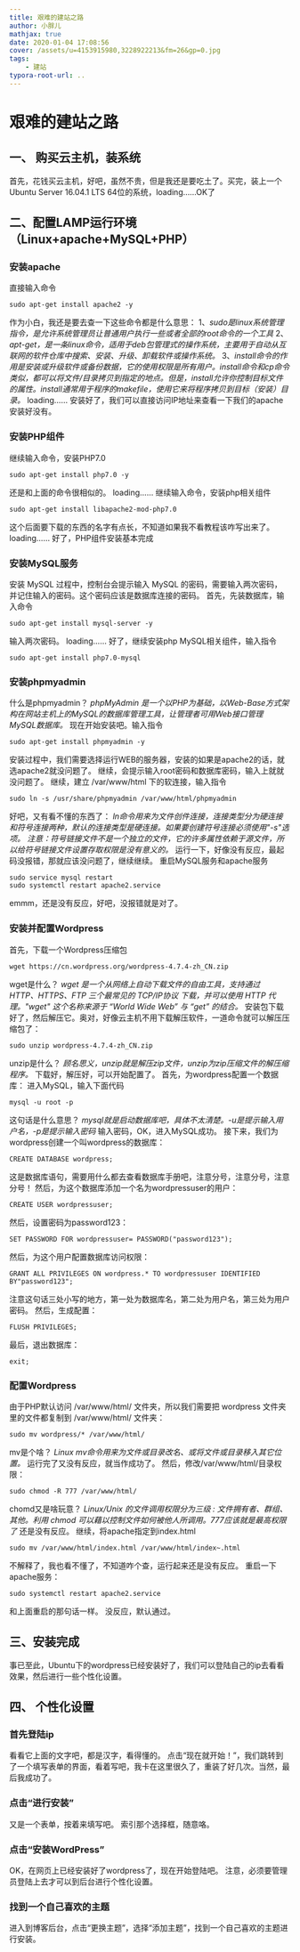 ```yaml
---
title: 艰难的建站之路
author: 小胖儿
mathjax: true
date: 2020-01-04 17:08:56
cover: /assets/u=4153915980,3228922213&fm=26&gp=0.jpg
tags:
	- 建站
typora-root-url: ..
---
```


# 艰难的建站之路

## 一、 购买云主机，装系统

首先，花钱买云主机，好吧，虽然不贵，但是我还是要吃土了。买完，装上一个Ubuntu Server 16.04.1 LTS 64位的系统，loading……OK了

## 二、配置LAMP运行环境（Linux+apache+MySQL+PHP）

### 安装apache

直接输入命令

```shell
sudo apt-get install apache2 -y
```

作为小白，我还是要去查一下这些命令都是什么意思：
1、*sudo是linux系统管理指令，是允许系统管理员让普通用户执行一些或者全部的root命令的一个工具*
2、*apt-get，是一条linux命令，适用于deb包管理式的操作系统，主要用于自动从互联网的软件仓库中搜索、安装、升级、卸载软件或操作系统。*
3、*install命令的作用是安装或升级软件或备份数据，它的使用权限是所有用户。install命令和cp命令类似，都可以将文件/目录拷贝到指定的地点。但是，install允许你控制目标文件的属性。install通常用于程序的makefile，使用它来将程序拷贝到目标（安装）目录。*
loading……
安装好了，我们可以直接访问IP地址来查看一下我们的apache安装好没有。

### 安装PHP组件

继续输入命令，安装PHP7.0

```shell
sudo apt-get install php7.0 -y
```

还是和上面的命令很相似的。
loading……
继续输入命令，安装php相关组件

```shell
sudo apt-get install libapache2-mod-php7.0
```

这个后面要下载的东西的名字有点长，不知道如果我不看教程该咋写出来了。
loading……
好了，PHP组件安装基本完成

### 安装MySQL服务

安装 MySQL 过程中，控制台会提示输入 MySQL 的密码，需要输入两次密码，并记住输入的密码。这个密码应该是数据库连接的密码。
首先，先装数据库，输入命令

```shell
sudo apt-get install mysql-server -y
```

输入两次密码。
loading……
好了，继续安装php MySQL相关组件，输入指令

```shell
sudo apt-get install php7.0-mysql
```

### 安装phpmyadmin

什么是phpmyadmin？
*phpMyAdmin 是一个以PHP为基础，以Web-Base方式架构在网站主机上的MySQL的数据库管理工具，让管理者可用Web接口管理MySQL数据库。*
现在开始安装吧。输入指令

```shell
sudo apt-get install phpmyadmin -y
```

安装过程中，我们需要选择运行WEB的服务器，安装的如果是apache2的话，就选apache2就没问题了。
继续，会提示输入root密码和数据库密码，输入上就就没问题了。
继续，建立 /var/www/html 下的软连接，输入指令

```shell
sudo ln -s /usr/share/phpmyadmin /var/www/html/phpmyadmin
```

好吧，又有看不懂的东西了：
*ln命令用来为文件创件连接，连接类型分为硬连接和符号连接两种，默认的连接类型是硬连接。如果要创建符号连接必须使用"-s"选项。*
*注意：符号链接文件不是一个独立的文件，它的许多属性依赖于源文件，所以给符号链接文件设置存取权限是没有意义的。*
运行一下，好像没有反应，最起码没报错，那就应该没问题了，继续继续。
重启MySQL服务和apache服务

```shell
sudo service mysql restart
sudo systemctl restart apache2.service
```

emmm，还是没有反应，好吧，没报错就是对了。

### 安装并配置Wordpress

首先，下载一个Wordpress压缩包

```shell
wget https://cn.wordpress.org/wordpress-4.7.4-zh_CN.zip
```

wget是什么？
*wget 是一个从网络上自动下载文件的自由工具，支持通过 HTTP、HTTPS、FTP 三个最常见的 TCP/IP协议 下载，并可以使用 HTTP 代理。"wget" 这个名称来源于 “World Wide Web” 与 “get” 的结合。*
安装包下载好了，然后解压它。奥对，好像云主机不用下载解压软件，一道命令就可以解压压缩包了：

```shell
sudo unzip wordpress-4.7.4-zh_CN.zip
```

unzip是什么？
*顾名思义，unzip就是解压zip文件，unzip为zip压缩文件的解压缩程序。*
下载好，解压好，可以开始配置了。
首先，为wordpress配置一个数据库：
进入MySQL，输入下面代码

```shell
mysql -u root -p
```

这句话是什么意思？
*mysql就是启动数据库吧，具体不太清楚。-u是提示输入用户名，-p是提示输入密码*
输入密码，OK，进入MySQL成功。
接下来，我们为wordpress创建一个叫wordpress的数据库：

```shell
CREATE DATABASE wordpress;
```

这是数据库语句，需要用什么都去查看数据库手册吧，注意分号，注意分号，注意分号！
然后，为这个数据库添加一个名为wordpressuser的用户：

```shell
CREATE USER wordpressuser;
```

然后，设置密码为password123：

```shell
SET PASSWORD FOR wordpressuser= PASSWORD("password123");
```

然后，为这个用户配置数据库访问权限：

```shell
GRANT ALL PRIVILEGES ON wordpress.* TO wordpressuser IDENTIFIED BY"password123";
```

注意这句话三处小写的地方，第一处为数据库名，第二处为用户名，第三处为用户密码。
然后，生成配置：

```shell
FLUSH PRIVILEGES;
```

最后，退出数据库：

```shell
exit;
```

### 配置Wordpress

由于PHP默认访问 /var/www/html/ 文件夹，所以我们需要把 wordpress 文件夹里的文件都复制到 /var/www/html/ 文件夹：

```shell
sudo mv wordpress/* /var/www/html/
```

mv是个啥？
*Linux mv命令用来为文件或目录改名、或将文件或目录移入其它位置。*
运行完了又没有反应，就当作成功了。
然后，修改/var/www/html/目录权限：

```shell
sudo chmod -R 777 /var/www/html/
```

chomd又是啥玩意？
*Linux/Unix 的文件调用权限分为三级 : 文件拥有者、群组、其他。利用 chmod 可以藉以控制文件如何被他人所调用。777应该就是最高权限了*
还是没有反应。
继续，将apache指定到index.html

```shell
sudo mv /var/www/html/index.html /var/www/html/index~.html
```

不解释了，我也看不懂了，不知道咋个查，运行起来还是没有反应。
重启一下apache服务：

```shell
sudo systemctl restart apache2.service
```

和上面重启的那句话一样。
没反应，默认通过。

## 三、安装完成

事已至此，Ubuntu下的wordpress已经安装好了，我们可以登陆自己的ip去看看效果，然后进行一些个性化设置。

## 四、 个性化设置

### 首先登陆ip

看看它上面的文字吧，都是汉字，看得懂的。
点击“现在就开始！”，我们跳转到了一个填写表单的界面，看着写吧，我卡在这里很久了，重装了好几次。当然，最后我成功了。

### 点击“进行安装”

又是一个表单，按着来填写吧。
索引那个选择框，随意咯。

### 点击“安装WordPress”

OK，在网页上已经安装好了wordpress了，现在开始登陆吧。
注意，必须要管理员登陆上去才可以到后台进行个性化设置。

### 找到一个自己喜欢的主题

进入到博客后台，点击“更换主题”，选择“添加主题”，找到一个自己喜欢的主题进行安装。
